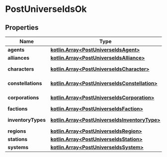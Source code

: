 
# PostUniverseIdsOk

## Properties
Name | Type | Description | Notes
------------ | ------------- | ------------- | -------------
**agents** | [**kotlin.Array&lt;PostUniverseIdsAgent&gt;**](PostUniverseIdsAgent.md) | agents array |  [optional]
**alliances** | [**kotlin.Array&lt;PostUniverseIdsAlliance&gt;**](PostUniverseIdsAlliance.md) | alliances array |  [optional]
**characters** | [**kotlin.Array&lt;PostUniverseIdsCharacter&gt;**](PostUniverseIdsCharacter.md) | characters array |  [optional]
**constellations** | [**kotlin.Array&lt;PostUniverseIdsConstellation&gt;**](PostUniverseIdsConstellation.md) | constellations array |  [optional]
**corporations** | [**kotlin.Array&lt;PostUniverseIdsCorporation&gt;**](PostUniverseIdsCorporation.md) | corporations array |  [optional]
**factions** | [**kotlin.Array&lt;PostUniverseIdsFaction&gt;**](PostUniverseIdsFaction.md) | factions array |  [optional]
**inventoryTypes** | [**kotlin.Array&lt;PostUniverseIdsInventoryType&gt;**](PostUniverseIdsInventoryType.md) | inventory_types array |  [optional]
**regions** | [**kotlin.Array&lt;PostUniverseIdsRegion&gt;**](PostUniverseIdsRegion.md) | regions array |  [optional]
**stations** | [**kotlin.Array&lt;PostUniverseIdsStation&gt;**](PostUniverseIdsStation.md) | stations array |  [optional]
**systems** | [**kotlin.Array&lt;PostUniverseIdsSystem&gt;**](PostUniverseIdsSystem.md) | systems array |  [optional]



